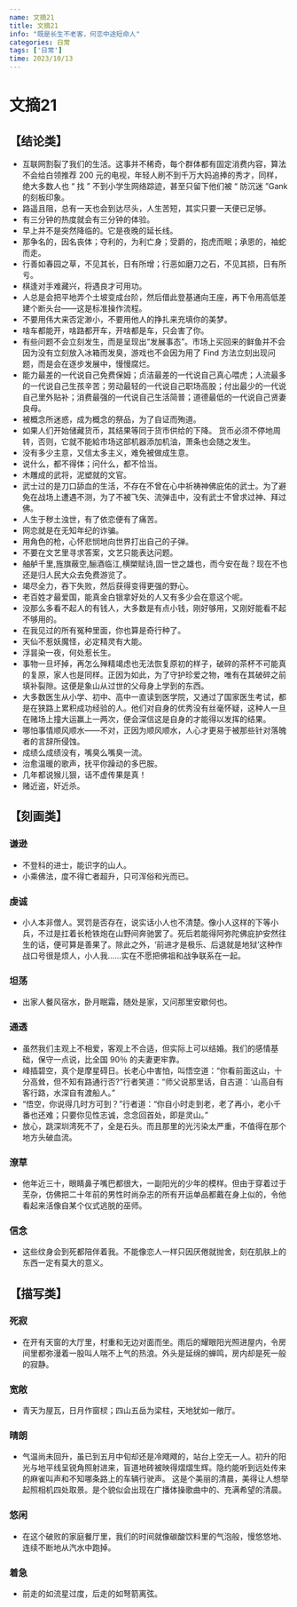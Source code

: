 ```yaml
---
name: 文摘21
title: 文摘21
info: "既是长生不老客，何恋中途短命人"
categories: 日常
tags: ['日常']
time: 2023/10/13
---
```


# 文摘21

## 【结论类】

- 互联网割裂了我们的生活。这事并不稀奇，每个群体都有固定消费内容，算法不会给白领推荐 200 元的电视，年轻人刷不到千万大妈追捧的秀才，同样，绝大多数人也 “ 找 ” 不到小学生网络踪迹，甚至只留下他们被 “ 防沉迷 ”Gank 的刻板印象。
- 路遥且阻，总有一天也会到达尽头，人生苦短，其实只要一天便已足够。
- 有三分钟的热度就会有三分钟的体验。
- 早上并不是突然降临的。它是夜晚的延长线。
- 那争名的，因名丧体；夺利的，为利亡身；受爵的，抱虎而眠；承恩的，袖蛇而走。
- 行善如春园之草，不见其长，日有所增；行恶如磨刀之石，不见其损，日有所亏。
- 棋逢对手难藏兴，将遇良才可用功。
- 人总是会把平地弄个土坡变成台阶，然后借此登基通向王座，再下令用高低差建个断头台——这是标准操作流程。
- 不要用伟大来否定渺小，不要用他人的挣扎来充填你的美梦。
- 啥车都能开，啥路都开车，开啥都是车，只会害了你。
- 有些问题不会立刻发生，而是呈现出“发展事态”。市场上买回来的鲜鱼并不会因为没有立刻放入冰箱而发臭，游戏也不会因为用了 Find 方法立刻出现问题，而是会在逐步发展中，慢慢腐烂。
- 能力最差的一代说自己免费保姆；贞洁最差的一代说自己真心喂虎；人流最多的一代说自己生孩辛苦；劳动最轻的一代说自己职场高股；付出最少的一代说自己里外贴补；消费最强的一代说自己生活简普；道德最低的一代说自己贤妻良母。
- 被概念所迷惑，成为概念的祭品，为了自证而殉道。
- 如果人们开始储藏货币，其结果等同于货市供给的下降。 货币必须不停地周转，否则，它就不能給市场这部机器添加机油，萧条也会随之发生。
- 没有多少主意，又信太多主义，难免被做成生意。
- 说什么，都不得体；问什么，都不恰当。
- 木雕成的武将，泥塑就的文官。
- 武士过的是刀口舔血的生活，不存在不曾在心中祈祷神佛庇佑的武士。为了避免在战场上遭遇不测，为了不被飞矢、流弹击中，没有武士不曾求过神、拜过佛。
- 人生于秽土浊世，有了依恋便有了痛苦。
- 网恋就是在无知年纪的诈骗。
- 用角色的枪，心怀悲悯地向世界打出自己的子弹。
- 不要在文艺里寻求答案，文艺只能表达问题。
- 舳舻千里,旌旗蔽空,酾酒临江,横槊赋诗,固一世之雄也，而今安在哉？现在不也还是归人民大众去免费游览了。
- 竭尽全力，吞下失败，然后获得变得更强的野心。
- 老百姓才最爱国，能真金白银拿好处的人又有多少会在意这个呢。
- 没那么多看不起人的有钱人，大多数是有点小钱，刚好够用，又刚好能看不起不够用的。
- 在我见过的所有冤种里面，你也算是奇行种了。
- 天仙不惹妖魔怪，必定精灵有大能。
- 浮昙染一夜，何处惹长生。
- 事物一旦坏掉，再怎么殚精竭虑也无法恢复原初的样子，破碎的茶杯不可能真的复原，家人也是同样。正因为如此，为了守护珍爱之物，唯有在其破碎之前填补裂隙。这便是象山从过世的父母身上学到的东西。
- 大多数医生从小学、初中、高中一直读到医学院，又通过了国家医生考试，都是在狭路上累积成功经验的人。他们对自身的优秀没有丝毫怀疑，这种人一旦在赌场上撞大运赢上一两次，便会深信这是自身的才能得以发挥的结果。
- 哪怕事情顺风顺水——不对，正因为顺风顺水，人心才更易于被那些针对落魄者的言辞所侵蚀。
- 成绩么成绩没有，嘴臭么嘴臭一流。
- 治愈温暖的歌声，抚平你躁动的多巴胺。
- 几年都说猴儿狠，话不虚传果是真！
- 赌近盗，奸近杀。

## 【刻画类】

### 谦逊

- 不登科的进士，能识字的山人。
- 小乘佛法，度不得亡者超升，只可浑俗和光而已。

### 虔诚

- 小人本非僧人。冥罚是否存在，说实话小人也不清楚。像小人这样的下等小兵，不过是扛着长枪铁炮在山野间奔驰罢了。死后若能得阿弥陀佛庇护安然往生的话，便可算是善果了。除此之外，‘前进才是极乐、后退就是地狱’这种作战口号很是烦人，小人我……实在不愿把佛祖和战争联系在一起。

### 坦荡

- 出家人餐风宿水，卧月眠霜，随处是家，又问那里安歇何也。

### 通透

- 虽然我们主观上不相爱，客观上不合适，但实际上可以结婚。我们的感情基础，保守一点说，比全国 90％ 的夫妻更牢靠。
- 峰插碧空，真个是摩星碍日。长老心中害怕，叫悟空道：“你看前面这山，十分高耸，但不知有路通行否?”行者笑道：“师父说那里话，自古道：‘山高自有客行路，水深自有渡船人。”
- “悟空，你说得几时方可到？”行者道：“你自小时走到老，老了再小，老小千番也还难；只要你见性志诚，念念回首处，即是灵山。”
- 放心，跳深圳湾死不了，全是石头。而且那里的光污染太严重，不值得在那个地方头破血流。

### 潦草

- 他年近三十，眼睛鼻子嘴巴都很大，一副阳光的少年的模样。但由于穿着过于芜杂，仿佛把二十年前的男性时尚杂志的所有开运单品都戴在身上似的，令他看起来活像自某个仪式逃脱的巫师。

### 信念

- 这些纹身会到死都陪伴着我。不能像恋人一样只因厌倦就抛舍，刻在肌肤上的东西一定有莫大的意义。

## 【描写类】

### 死寂

- 在开有天窗的大厅里，村重和无边对面而坐。雨后的耀眼阳光照进屋内，令房间里都弥漫着一股叫人喘不上气的热浪。外头是延绵的蝉鸣，房内却是死一般的寂静。

### 宽敞

- 青天为屋瓦，日月作窗棂；四山五岳为梁柱，天地犹如一敞厅。

### 晴朗

- 气温尚未回升，虽已到五月中旬却还是冷飕飕的，站台上空无一人。初升的阳光与地平线呈锐角照射进来，盲道地砖被映得熠熠生辉。隐约能听到远处传来的麻雀叫声和不知哪条路上的车辆行驶声。
  这是个美丽的清晨，美得让人想举起照相机四处取景。是个貌似会出现在广播体操歌曲中的、充满希望的清晨。

### 悠闲

- 在这个破败的家庭餐厅里，我们的时间就像碳酸饮料里的气泡般，慢悠悠地、连续不断地从汽水中跑掉。

### 着急

- 前走的如流星过度，后走的如弩箭离弦。






